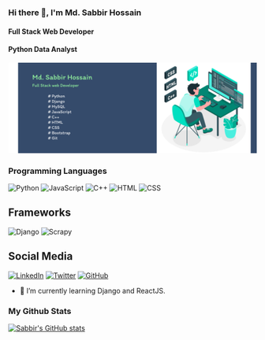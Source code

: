 ### Hi there 👋, I'm Md. Sabbir Hossain
#### Full Stack Web Developer
#### Python Data Analyst
![Full Stack Web Developer](https://github.com/Sabbir1039/Sabbir1039/blob/main/Banner2.png)


### Programming Languages
<img src="https://upload.wikimedia.org/wikipedia/commons/thumb/c/c3/Python-logo-notext.svg/768px-Python-logo-notext.svg.png" alt="Python" width="40" height="40"/> <img src="https://upload.wikimedia.org/wikipedia/commons/9/99/Unofficial_JavaScript_logo_2.svg" alt="JavaScript" width="40" height="40"/> <img src="https://upload.wikimedia.org/wikipedia/commons/1/18/ISO_C%2B%2B_Logo.svg" alt="C++" width="40" height="40"/> <img src="https://upload.wikimedia.org/wikipedia/commons/thumb/3/38/HTML5_Badge.svg/1024px-HTML5_Badge.svg.png" alt="HTML" width="40" height="40"/> <img src="https://upload.wikimedia.org/wikipedia/commons/d/d5/CSS3_logo_and_wordmark.svg" alt="CSS" width="40" height="40"/> 

## Frameworks
<img src="https://www.djangoproject.com/m/img/logos/django-logo-positive.png" alt="Django" width="40" height="40"/>  <img src="https://upload.wikimedia.org/wikipedia/commons/b/b4/Scrapy_logo.jpg" alt="Scrapy" width="40" height="40"/> 

## Social Media
<a href="https://www.linkedin.com/in/sabbir-hossain39/"><img src="https://upload.wikimedia.org/wikipedia/commons/thumb/c/ca/LinkedIn_logo_initials.png/768px-LinkedIn_logo_initials.png" alt="LinkedIn" width="40" height="40"/></a> <a href="https://twitter.com/Sabbir_Ho66ain"> <img src="https://upload.wikimedia.org/wikipedia/commons/thumb/6/6f/Logo_of_Twitter.svg/800px-Logo_of_Twitter.svg.png" alt="Twitter" width="40" height="40"/></a> <a href="[https://github.com/yourusername](https://github.com/Sabbir1039)"><img src="https://upload.wikimedia.org/wikipedia/commons/thumb/9/91/Octicons-mark-github.svg/1024px-Octicons-mark-github.svg.png" alt="GitHub" width="40" height="40"/></a>

- 🔭 I’m currently learning Django and ReactJS. 

### My Github Stats

[![Sabbir's GitHub stats](https://github-readme-stats.vercel.app/api?username=Sabbir1039&show_icons=true&theme=cobalt)](https://github.com/anuraghazra/github-readme-stats)

